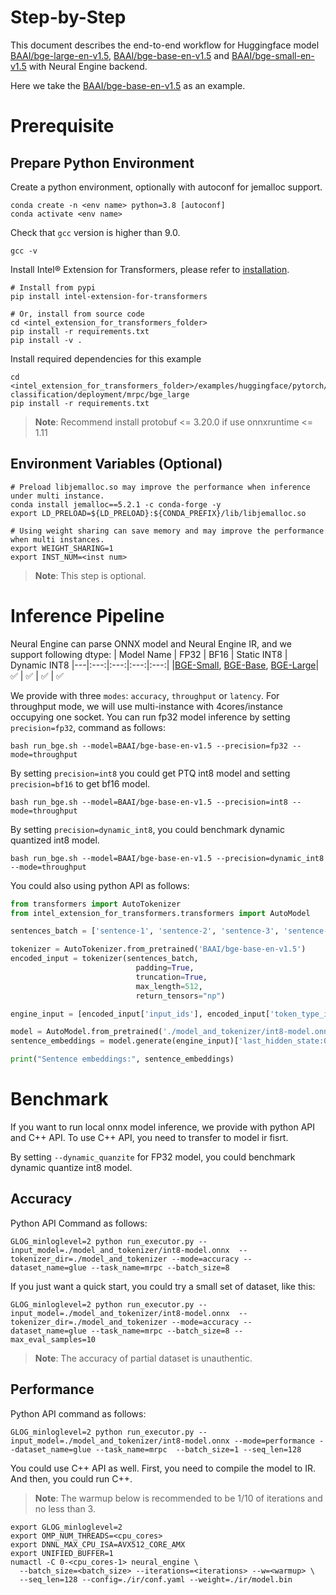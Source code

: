 Step-by-Step
=======
This document describes the end-to-end workflow for Huggingface model [BAAI/bge-large-en-v1.5](https://huggingface.co/BAAI/bge-large-en-v1.5), [BAAI/bge-base-en-v1.5](https://huggingface.co/BAAI/bge-base-en-v1.5) and [BAAI/bge-small-en-v1.5](https://huggingface.co/BAAI/bge-small-en-v1.5) with Neural Engine backend.

Here we take the [BAAI/bge-base-en-v1.5](https://huggingface.co/BAAI/bge-base-en-v1.5) as an example.

# Prerequisite
## Prepare Python Environment
Create a python environment, optionally with autoconf for jemalloc support.
```shell
conda create -n <env name> python=3.8 [autoconf]
conda activate <env name>
```

Check that `gcc` version is higher than 9.0.
```shell
gcc -v
```

Install Intel® Extension for Transformers, please refer to [installation](/docs/installation.md).
```shell
# Install from pypi
pip install intel-extension-for-transformers

# Or, install from source code
cd <intel_extension_for_transformers_folder>
pip install -r requirements.txt
pip install -v .
```

Install required dependencies for this example
```shell
cd <intel_extension_for_transformers_folder>/examples/huggingface/pytorch/text-classification/deployment/mrpc/bge_large
pip install -r requirements.txt
```
>**Note**: Recommend install protobuf <= 3.20.0 if use onnxruntime <= 1.11

## Environment Variables (Optional)
```shell
# Preload libjemalloc.so may improve the performance when inference under multi instance.
conda install jemalloc==5.2.1 -c conda-forge -y
export LD_PRELOAD=${LD_PRELOAD}:${CONDA_PREFIX}/lib/libjemalloc.so

# Using weight sharing can save memory and may improve the performance when multi instances.
export WEIGHT_SHARING=1
export INST_NUM=<inst num>
```
>**Note**: This step is optional.

# Inference Pipeline

Neural Engine can parse ONNX model and Neural Engine IR, and we support following dtype:
| Model Name | FP32 | BF16 | Static INT8 | Dynamic INT8
|---|:---:|:---:|:---:|:---:|
|[BGE-Small](https://huggingface.co/BAAI/bge-small-en-v1.5), [BGE-Base](https://huggingface.co/BAAI/bge-base-en-v1.5), [BGE-Large](https://huggingface.co/BAAI/bge-large-en-v1.5)| ✅ | ✅ | ✅ | ✅

We provide with three `modes`: `accuracy`, `throughput` or `latency`. For throughput mode, we will use multi-instance with 4cores/instance occupying one socket.
You can run fp32 model inference by setting `precision=fp32`, command as follows:
```shell
bash run_bge.sh --model=BAAI/bge-base-en-v1.5 --precision=fp32 --mode=throughput
```
By setting `precision=int8` you could get PTQ int8 model and setting `precision=bf16` to get bf16 model.
```shell
bash run_bge.sh --model=BAAI/bge-base-en-v1.5 --precision=int8 --mode=throughput
```
By setting `precision=dynamic_int8`, you could benchmark dynamic quantized int8 model.
```shell
bash run_bge.sh --model=BAAI/bge-base-en-v1.5 --precision=dynamic_int8 --mode=throughput
```


You could also using python API as follows:
```python
from transformers import AutoTokenizer
from intel_extension_for_transformers.transformers import AutoModel

sentences_batch = ['sentence-1', 'sentence-2', 'sentence-3', 'sentence-4']

tokenizer = AutoTokenizer.from_pretrained('BAAI/bge-base-en-v1.5')
encoded_input = tokenizer(sentences_batch,
                            padding=True,
                            truncation=True,
                            max_length=512,
                            return_tensors="np")

engine_input = [encoded_input['input_ids'], encoded_input['token_type_ids'], encoded_input['attention_mask']]

model = AutoModel.from_pretrained('./model_and_tokenizer/int8-model.onnx', use_embedding_runtime=True)
sentence_embeddings = model.generate(engine_input)['last_hidden_state:0']

print("Sentence embeddings:", sentence_embeddings)
```


# Benchmark
If you want to run local onnx model inference, we provide with python API and C++ API. To use C++ API, you need to transfer to model ir fisrt.

By setting `--dynamic_quanzite` for FP32 model, you could benchmark dynamic quantize int8 model.
## Accuracy
Python API Command as follows:
```shell
GLOG_minloglevel=2 python run_executor.py --input_model=./model_and_tokenizer/int8-model.onnx  --tokenizer_dir=./model_and_tokenizer --mode=accuracy --dataset_name=glue --task_name=mrpc --batch_size=8
```

If you just want a quick start, you could try a small set of dataset, like this:
```shell
GLOG_minloglevel=2 python run_executor.py --input_model=./model_and_tokenizer/int8-model.onnx  --tokenizer_dir=./model_and_tokenizer --mode=accuracy --dataset_name=glue --task_name=mrpc --batch_size=8 --max_eval_samples=10
```

>**Note**: The accuracy of partial dataset is unauthentic.

## Performance
Python API command as follows:
```shell
GLOG_minloglevel=2 python run_executor.py --input_model=./model_and_tokenizer/int8-model.onnx --mode=performance --dataset_name=glue --task_name=mrpc  --batch_size=1 --seq_len=128
```

You could use C++ API as well. First, you need to compile the model to IR. And then, you could run C++.

> **Note**: The warmup below is recommended to be 1/10 of iterations and no less than 3.
```shell
export GLOG_minloglevel=2
export OMP_NUM_THREADS=<cpu_cores>
export DNNL_MAX_CPU_ISA=AVX512_CORE_AMX
export UNIFIED_BUFFER=1
numactl -C 0-<cpu_cores-1> neural_engine \
  --batch_size=<batch_size> --iterations=<iterations> --w=<warmup> \
  --seq_len=128 --config=./ir/conf.yaml --weight=./ir/model.bin
```
